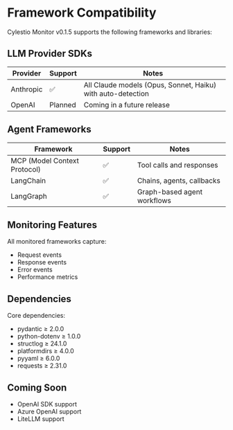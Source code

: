 # Framework Compatibility

Cylestio Monitor v0.1.5 supports the following frameworks and libraries:

## LLM Provider SDKs

| Provider | Support | Notes |
|----------|---------|-------|
| Anthropic | ✅ | All Claude models (Opus, Sonnet, Haiku) with auto-detection |
| OpenAI | Planned | Coming in a future release |

## Agent Frameworks

| Framework | Support | Notes |
|-----------|---------|-------|
| MCP (Model Context Protocol) | ✅ | Tool calls and responses |
| LangChain | ✅ | Chains, agents, callbacks |
| LangGraph | ✅ | Graph-based agent workflows |

## Monitoring Features

All monitored frameworks capture:
- Request events
- Response events
- Error events
- Performance metrics

## Dependencies

Core dependencies:
- pydantic ≥ 2.0.0
- python-dotenv ≥ 1.0.0
- structlog ≥ 24.1.0
- platformdirs ≥ 4.0.0
- pyyaml ≥ 6.0.0
- requests ≥ 2.31.0

## Coming Soon

- OpenAI SDK support
- Azure OpenAI support
- LiteLLM support 